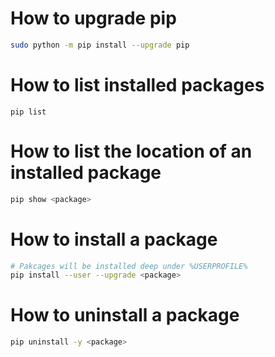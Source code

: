 # How to upgrade pip
```bash
sudo python -m pip install --upgrade pip
```

# How to list installed packages
```batch
pip list
```

# How to list the location of an installed package
```bash
pip show <package>
```

# How to install a package
```bash
# Pakcages will be installed deep under %USERPROFILE%
pip install --user --upgrade <package>
```

# How to uninstall a package
```bash
pip uninstall -y <package>
```
